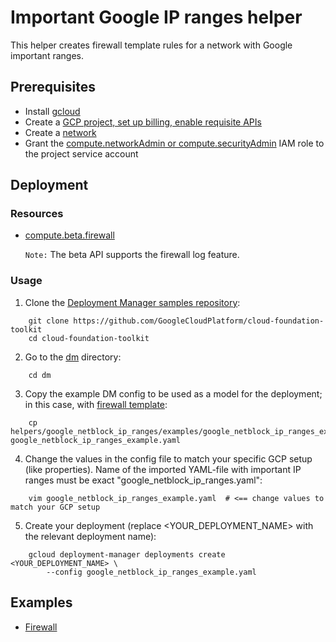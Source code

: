 # Important Google IP ranges helper

This helper creates firewall template rules for a network with Google important ranges.

## Prerequisites

- Install [gcloud](https://cloud.google.com/sdk)
- Create a [GCP project, set up billing, enable requisite APIs](../project/README.md)
- Create a [network](../network/README.md)
- Grant the [compute.networkAdmin or compute.securityAdmin](https://cloud.google.com/compute/docs/access/iam) IAM role to the project service account

## Deployment

### Resources

- [compute.beta.firewall](https://cloud.google.com/compute/docs/reference/rest/beta/firewalls)
  
  `Note:` The beta API supports the firewall log feature.

### Usage

1. Clone the [Deployment Manager samples repository](https://github.com/GoogleCloudPlatform/cloud-foundation-toolkit):

```shell
    git clone https://github.com/GoogleCloudPlatform/cloud-foundation-toolkit
    cd cloud-foundation-toolkit
```

2. Go to the [dm](../../) directory:

```shell
    cd dm
```

3. Copy the example DM config to be used as a model for the deployment; in this case, with [firewall template](../../templates/firewall/firewall.py):

```shell
    cp helpers/google_netblock_ip_ranges/examples/google_netblock_ip_ranges_example.yaml google_netblock_ip_ranges_example.yaml
```

4. Change the values in the config file to match your specific GCP setup (like properties).
   Name of the imported YAML-file with important IP ranges must be exact "google_netblock_ip_ranges.yaml":

```shell
    vim google_netblock_ip_ranges_example.yaml  # <== change values to match your GCP setup
```

5. Create your deployment (replace <YOUR_DEPLOYMENT_NAME> with the relevant deployment name):

```shell
    gcloud deployment-manager deployments create <YOUR_DEPLOYMENT_NAME> \
        --config google_netblock_ip_ranges_example.yaml
```

## Examples

- [Firewall](examples/google_netblock_ep_ranges_example.yaml)
